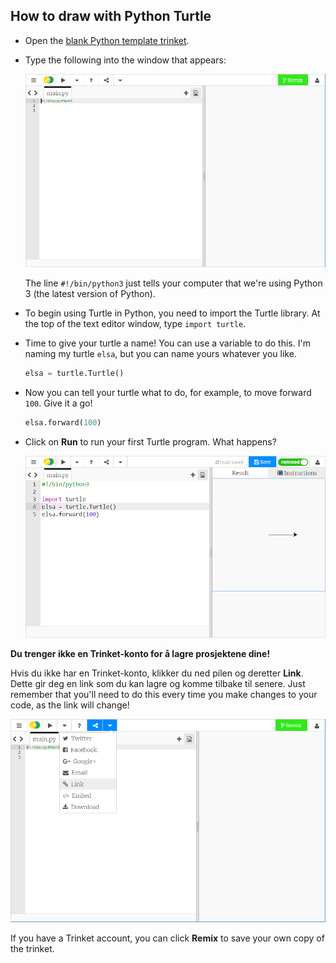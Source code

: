 ## How to draw with Python Turtle

+ Open the [blank Python template trinket](http://jumpto.cc/python-new).

+ Type the following into the window that appears:
    
    ![skjermbilde](images/trinket.PNG)
    
    The line `#!/bin/python3` just tells your computer that we're using Python 3 (the latest version of Python).

+ To begin using Turtle in Python, you need to import the Turtle library. At the top of the text editor window, type `import turtle`.

+ Time to give your turtle a name! You can use a variable to do this. I'm naming my turtle `elsa`, but you can name yours whatever you like.
    
    ```python
    elsa = turtle.Turtle()
    ```

+ Now you can tell your turtle what to do, for example, to move forward `100`. Give it a go!
    
    ```python
    elsa.forward(100)
    ```

+ Click on **Run** to run your first Turtle program. What happens?
    
    ![](images/import-turtle.png)

**Du trenger ikke en Trinket-konto for å lagre prosjektene dine!**

Hvis du ikke har en Trinket-konto, klikker du ned pilen og deretter **Link**. Dette gir deg en link som du kan lagre og komme tilbake til senere. Just remember that you'll need to do this every time you make changes to your code, as the link will change!

![skjermbilde](images/trinket-link.PNG)

If you have a Trinket account, you can click **Remix** to save your own copy of the trinket.